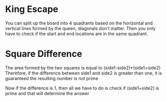 # King Escape

You can split up the board into 4 quadrants based on the horizontal and vertical lines formed by the queen, diagonals don't matter.
Then you only have to check if the start and end locations are in the same quadrant.

# Square Difference

The area formed by the two squares is equal to (side1-side2)*(side1+side2)
Therefore, if the difference between side1 and side2 is greater than one, it is guaranteed the resulting number is not prime

Now if the difference is 1, then all we have to do is check if (side1+side2) is prime and that will determine the answer 
